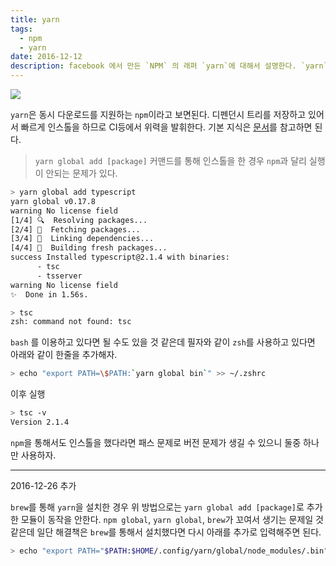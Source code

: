 ```yaml
---
title: yarn
tags:
  - npm
  - yarn
date: 2016-12-12
description: facebook 에서 만든 `NPM` 의 래퍼 `yarn`에 대해서 설명한다. `yarn`을 소개한다.
---
```


![](https://yarnpkg.com/assets/feature-speed.png)

`yarn`은 동시 다운로드를 지원하는 `npm`이라고 보면된다. 디펜던시 트리를 저장하고 있어서 빠르게 인스톨을 하므로 CI등에서 위력을 발휘한다.
기본 지식은 [문서](https://yarnpkg.com/en/docs/cli/info)를 참고하면 된다.

> `yarn global add [package]` 커맨드를 통해 인스톨을 한 경우 `npm`과 달리 실행이 안되는 문제가 있다.

```sh
> yarn global add typescript
yarn global v0.17.8
warning No license field
[1/4] 🔍  Resolving packages...
[2/4] 🚚  Fetching packages...
[3/4] 🔗  Linking dependencies...
[4/4] 📃  Building fresh packages...
success Installed typescript@2.1.4 with binaries:
      - tsc
      - tsserver
warning No license field
✨  Done in 1.56s.

> tsc
zsh: command not found: tsc
```

`bash` 를 이용하고 있다면 될 수도 있을 것 같은데 필자와 같이 `zsh`를 사용하고 있다면 아래와 같이 한줄을 추가해자.

```sh
> echo "export PATH=\$PATH:`yarn global bin`" >> ~/.zshrc
```

이후 실행

```sh
> tsc -v
Version 2.1.4
```

`npm`을 통해서도 인스톨을 했다라면 패스 문제로 버전 문제가 생길 수 있으니 둘중 하나만 사용하자.

---

2016-12-26 추가

`brew`를 통해 `yarn`을 설치한 경우 위 방법으로는 `yarn global add [package]`로 추가한 모듈이 동작을 안한다. `npm global`, `yarn global`, `brew`가 꼬여서 생기는 문제일 것 같은데 일단 해결책은 `brew`를 통해서 설치했다면 다시 아래를 추가로 입력해주면 된다.

```sh
> echo "export PATH="$PATH:$HOME/.config/yarn/global/node_modules/.bin"
```
